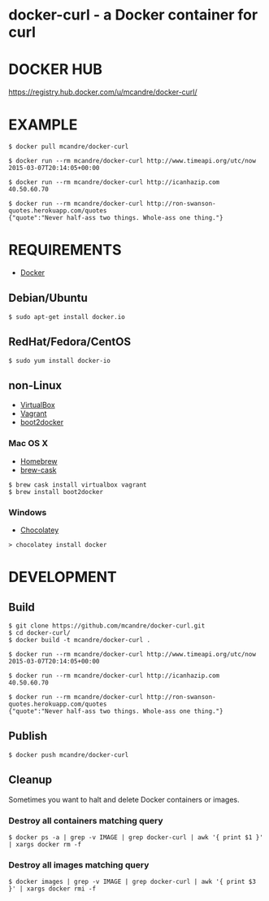 # docker-curl - a Docker container for curl

# DOCKER HUB

https://registry.hub.docker.com/u/mcandre/docker-curl/

# EXAMPLE

```
$ docker pull mcandre/docker-curl

$ docker run --rm mcandre/docker-curl http://www.timeapi.org/utc/now
2015-03-07T20:14:05+00:00

$ docker run --rm mcandre/docker-curl http://icanhazip.com
40.50.60.70

$ docker run --rm mcandre/docker-curl http://ron-swanson-quotes.herokuapp.com/quotes
{"quote":"Never half-ass two things. Whole-ass one thing."}
```

# REQUIREMENTS

* [Docker](https://www.docker.com/)

## Debian/Ubuntu

```
$ sudo apt-get install docker.io
```

## RedHat/Fedora/CentOS

```
$ sudo yum install docker-io
```

## non-Linux

* [VirtualBox](https://www.virtualbox.org/)
* [Vagrant](https://www.vagrantup.com/)
* [boot2docker](http://boot2docker.io/)

### Mac OS X

* [Homebrew](http://brew.sh/)
* [brew-cask](http://caskroom.io/)

```
$ brew cask install virtualbox vagrant
$ brew install boot2docker
```

### Windows

* [Chocolatey](https://chocolatey.org/)

```
> chocolatey install docker
```

# DEVELOPMENT

## Build

```
$ git clone https://github.com/mcandre/docker-curl.git
$ cd docker-curl/
$ docker build -t mcandre/docker-curl .

$ docker run --rm mcandre/docker-curl http://www.timeapi.org/utc/now
2015-03-07T20:14:05+00:00

$ docker run --rm mcandre/docker-curl http://icanhazip.com
40.50.60.70

$ docker run --rm mcandre/docker-curl http://ron-swanson-quotes.herokuapp.com/quotes
{"quote":"Never half-ass two things. Whole-ass one thing."}
```

## Publish

```
$ docker push mcandre/docker-curl
```

## Cleanup

Sometimes you want to halt and delete Docker containers or images.

### Destroy all containers matching query

```
$ docker ps -a | grep -v IMAGE | grep docker-curl | awk '{ print $1 }' | xargs docker rm -f
```

### Destroy all images matching query

```
$ docker images | grep -v IMAGE | grep docker-curl | awk '{ print $3 }' | xargs docker rmi -f
```
